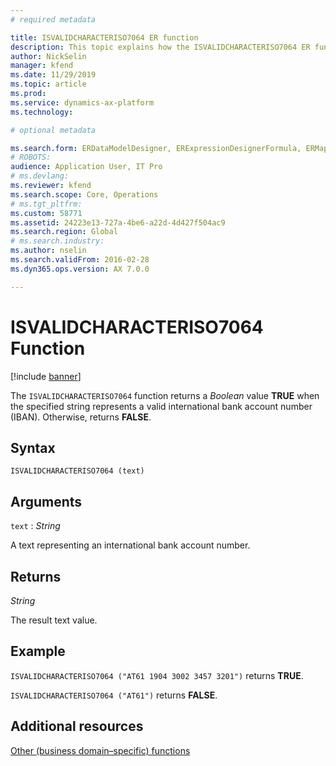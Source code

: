```yaml
---
# required metadata

title: ISVALIDCHARACTERISO7064 ER function
description: This topic explains how the ISVALIDCHARACTERISO7064 ER function is used
author: NickSelin
manager: kfend
ms.date: 11/29/2019
ms.topic: article
ms.prod: 
ms.service: dynamics-ax-platform
ms.technology: 

# optional metadata

ms.search.form: ERDataModelDesigner, ERExpressionDesignerFormula, ERMappedFormatDesigner, ERModelMappingDesigner
# ROBOTS: 
audience: Application User, IT Pro
# ms.devlang: 
ms.reviewer: kfend
ms.search.scope: Core, Operations
# ms.tgt_pltfrm: 
ms.custom: 58771
ms.assetid: 24223e13-727a-4be6-a22d-4d427f504ac9
ms.search.region: Global
# ms.search.industry: 
ms.author: nselin
ms.search.validFrom: 2016-02-28
ms.dyn365.ops.version: AX 7.0.0

---
```


# <a name="ISVALIDCHARACTERISO7064">ISVALIDCHARACTERISO7064 Function</a>

[!include [banner](../includes/banner.md)]

The `ISVALIDCHARACTERISO7064` function returns a *Boolean* value **TRUE** when the specified string represents a valid international bank account number (IBAN). Otherwise, returns **FALSE**.

## Syntax

```
ISVALIDCHARACTERISO7064 (text)
```

## Arguments

`text` : *String*

A text representing an international bank account number.

## Returns

*String*

The result text value.

## Example

`ISVALIDCHARACTERISO7064 ("AT61 1904 3002 3457 3201")` returns **TRUE**. 

`ISVALIDCHARACTERISO7064 ("AT61")` returns **FALSE**.

## Additional resources

[Other (business domain–specific) functions](er-functions-category-other.md)
